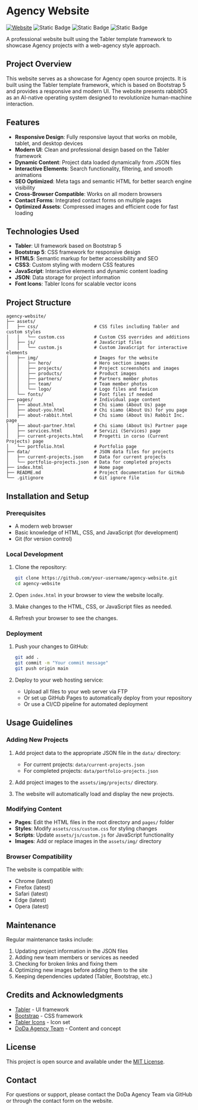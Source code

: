# Agency Website

[![Website](https://img.shields.io/website?url=https%3A%2F%2Fdoda-agency.github.io%2Fagency-website)](https://doda-agency.github.io/agency-website) ![Static Badge](https://img.shields.io/badge/Content_and_concept_hours-5h-yellow) ![Static Badge](https://img.shields.io/badge/AI_hours-1h-orange) ![Static Badge](https://img.shields.io/badge/DoDa_hours-4h-rebeccapurple)

A professional website built using the Tabler template framework to showcase Agency projects with a web-agency style approach.

## Project Overview

This website serves as a showcase for Agency open source projects. It is built using the Tabler template framework, which is based on Bootstrap 5 and provides a responsive and modern UI. The website presents rabbitOS as an AI-native operating system designed to revolutionize human-machine interaction.

## Features

- **Responsive Design**: Fully responsive layout that works on mobile, tablet, and desktop devices
- **Modern UI**: Clean and professional design based on the Tabler framework
- **Dynamic Content**: Project data loaded dynamically from JSON files
- **Interactive Elements**: Search functionality, filtering, and smooth animations
- **SEO Optimized**: Meta tags and semantic HTML for better search engine visibility
- **Cross-Browser Compatible**: Works on all modern browsers
- **Contact Forms**: Integrated contact forms on multiple pages
- **Optimized Assets**: Compressed images and efficient code for fast loading

## Technologies Used

- **Tabler**: UI framework based on Bootstrap 5
- **Bootstrap 5**: CSS framework for responsive design
- **HTML5**: Semantic markup for better accessibility and SEO
- **CSS3**: Custom styling with modern CSS features
- **JavaScript**: Interactive elements and dynamic content loading
- **JSON**: Data storage for project information
- **Font Icons**: Tabler Icons for scalable vector icons

## Project Structure

```
agency-website/
├── assets/
│   ├── css/                     # CSS files including Tabler and custom styles
│   │   └── custom.css           # Custom CSS overrides and additions
│   ├── js/                      # JavaScript files
│   │   └── custom.js            # Custom JavaScript for interactive elements
│   ├── img/                     # Images for the website
│   │   ├── hero/                # Hero section images
│   │   ├── projects/            # Project screenshots and images
│   │   ├── products/            # Product images
│   │   ├── partners/            # Partners member photos
│   │   ├── team/                # Team member photos
│   │   └── logo/                # Logo files and favicon
│   └── fonts/                   # Font files if needed
├── pages/                       # Individual page content
│   ├── about.html               # Chi siamo (About Us) page
│   ├── about-you.html           # Chi siamo (About Us) for you page
│   ├── about-rabbit.html        # Chi siamo (About Us) Rabbit Inc. page
│   ├── about-partner.html       # Chi siamo (About Us) Partner page
│   ├── services.html            # Servizi (Services) page
│   ├── current-projects.html    # Progetti in corso (Current Projects) page
│   └── portfolio.html           # Portfolio page
├── data/                        # JSON data files for projects
│   ├── current-projects.json    # Data for current projects
│   └── portfolio-projects.json  # Data for completed projects
├── index.html                   # Home page
├── README.md                    # Project documentation for GitHub
└── .gitignore                   # Git ignore file
```

## Installation and Setup

### Prerequisites

- A modern web browser
- Basic knowledge of HTML, CSS, and JavaScript (for development)
- Git (for version control)

### Local Development

1. Clone the repository:
   ```bash
   git clone https://github.com/your-username/agency-website.git
   cd agency-website
   ```

2. Open `index.html` in your browser to view the website locally.

3. Make changes to the HTML, CSS, or JavaScript files as needed.

4. Refresh your browser to see the changes.

### Deployment

1. Push your changes to GitHub:
   ```bash
   git add .
   git commit -m "Your commit message"
   git push origin main
   ```

2. Deploy to your web hosting service:
   - Upload all files to your web server via FTP
   - Or set up GitHub Pages to automatically deploy from your repository
   - Or use a CI/CD pipeline for automated deployment

## Usage Guidelines

### Adding New Projects

1. Add project data to the appropriate JSON file in the `data/` directory:
   - For current projects: `data/current-projects.json`
   - For completed projects: `data/portfolio-projects.json`

2. Add project images to the `assets/img/projects/` directory.

3. The website will automatically load and display the new projects.

### Modifying Content

- **Pages**: Edit the HTML files in the root directory and `pages/` folder
- **Styles**: Modify `assets/css/custom.css` for styling changes
- **Scripts**: Update `assets/js/custom.js` for JavaScript functionality
- **Images**: Add or replace images in the `assets/img/` directory

### Browser Compatibility

The website is compatible with:
- Chrome (latest)
- Firefox (latest)
- Safari (latest)
- Edge (latest)
- Opera (latest)

## Maintenance

Regular maintenance tasks include:

1. Updating project information in the JSON files
2. Adding new team members or services as needed
3. Checking for broken links and fixing them
4. Optimizing new images before adding them to the site
5. Keeping dependencies updated (Tabler, Bootstrap, etc.)

## Credits and Acknowledgments

- [Tabler](https://tabler.io/) - UI framework
- [Bootstrap](https://getbootstrap.com/) - CSS framework
- [Tabler Icons](https://tabler-icons.io/) - Icon set
- [DoDa Agency Team](https://github.com/orgs/DoDa-e-Agency/people) - Content and concept

## License

This project is open source and available under the [MIT License](LICENSE).

## Contact

For questions or support, please contact the DoDa Agency Team via GitHub or through the contact form on the website.
